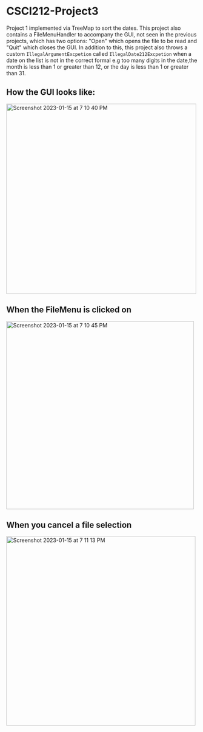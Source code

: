 # CSCI212-Project3

Project 1 implemented via TreeMap to sort the dates. This project also contains a FileMenuHandler to accompany the GUI, not seen in the previous projects, which has two options: "Open" which opens the file to be read and "Quit" which closes the GUI. In addition to this, this project also throws a custom `IllegalArgumentExcpetion` called `IllegalDate212Excpetion` when a date on the list is not in the correct formal e.g too many digits in the date,the month is less than 1 or greater than 12, or the day is less than 1 or greater than 31.

## How the GUI looks like:
<img width="501" alt="Screenshot 2023-01-15 at 7 10 40 PM" src="https://user-images.githubusercontent.com/108318635/212577502-0127e2a8-798e-416c-b8a9-0f304c28d9bd.png">

## When the FileMenu is clicked on
<img width="495" alt="Screenshot 2023-01-15 at 7 10 45 PM" src="https://user-images.githubusercontent.com/108318635/212577535-3c42c537-88a4-425f-95ff-d65ef01011bb.png">

## When you cancel a file selection
<img width="499" alt="Screenshot 2023-01-15 at 7 11 13 PM" src="https://user-images.githubusercontent.com/108318635/212577568-7f77bedd-c8f7-4f62-82ca-1e41fafbdce8.png">

